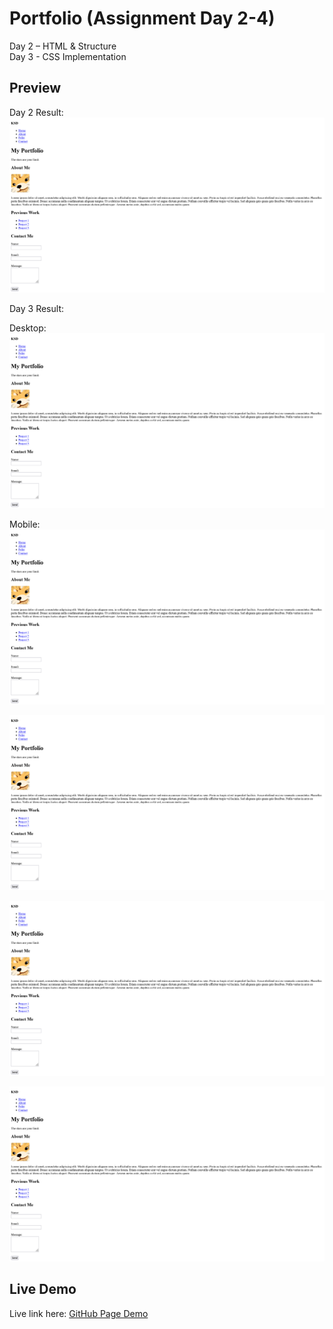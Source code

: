 # Portfolio (Assignment Day 2-4)
Day 2 – HTML &amp; Structure<br>
Day 3 - CSS Implementation

## Preview
Day 2 Result:
![Screenshot of my portfolio](Screenshot.png)

Day 3 Result:

Desktop:
![Screenshot of my portfolio](Screenshot.png)

Mobile:
![Screenshot of my portfolio](Screenshot.png)

![Screenshot of my portfolio](Screenshot.png)

![Screenshot of my portfolio](Screenshot.png)

![Screenshot of my portfolio](Screenshot.png)



## Live Demo
Live link here:
[GitHub Page Demo](https://kennethdjasmin.github.io/Task-2-Practice-Exercise/index.html)




